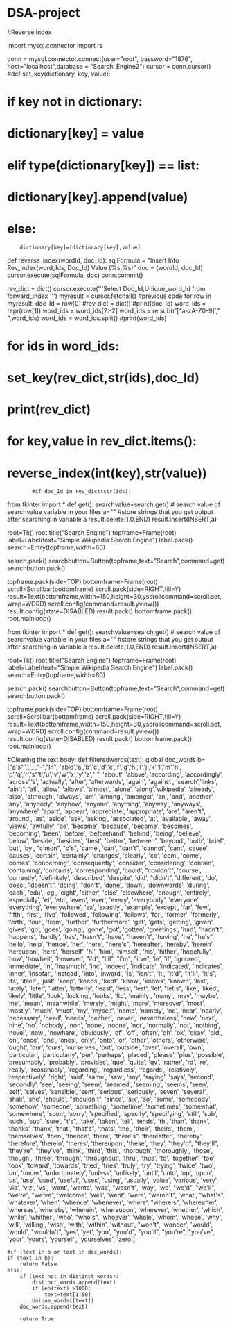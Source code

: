 # DSA-project

#Reverse Index

import mysql.connector
import re



conn = mysql.connector.connect(user="root",
		password="1876",
		host="localhost",database = "Search_Engine2")
cursor = conn.cursor()
#def set_key(dictionary, key, value):
#	if key not in dictionary:
#		dictionary[key] = value
#	elif type(dictionary[key]) == list:
#		dictionary[key].append(value)
#	else:
		dictionary[key]=[dictionary[key],value]

def reverse_index(wordId, doc_Id):
	sqlFormula = "Insert Into Rev_Index(word_Ids, Doc_Id) Value (%s,%s)"
	doc = (wordId, doc_Id)
	cursor.execute(sqlFormula, doc)
	conn.commit()

rev_dict = dict()
cursor.execute('''Select Doc_Id,Unique_word_Id
				from forward_index ''')
myresult = cursor.fetchall()
#previous code
for row in myresult:
	doc_Id = row[0]
	#rev_dict = dict()
	#print(doc_Id)
	word_ids = repr(row[1])
	word_ids = word_ids[2:-2]
	word_ids = re.sub(r'[^a-zA-Z0-9]'," ",word_ids)
	word_ids = word_ids.split()
	#print(word_ids)
#	for ids in word_ids:
#		set_key(rev_dict,str(ids),doc_Id)
#	print(rev_dict)
#	for key,value in rev_dict.items():
#		reverse_index(int(key),str(value))
			#if doc_Id in rev_dict(str(ids):


from tkinter import *
def get():
    searchvalue=search.get()
    # search value of searchvalue variable in your files
    a=""      #store strings that you get output after searching in variable a
    result.delete(1.0,END)
    result.insert(INSERT,a)

root=Tk()
root.title("Search Engine")
topframe=Frame(root)
label=Label(text="Simple Wikipedia Search Engine")
label.pack()
search=Entry(topframe,width=60)

search.pack()
searchbutton=Button(topframe,text="Search",command=get)
searchbutton.pack()




topframe.pack(side=TOP)
bottomframe=Frame(root)
scroll=Scrollbar(bottomframe)
scroll.pack(side=RIGHT,fill=Y)
result=Text(bottomframe,width=150,height=30,yscrollcommand=scroll.set,wrap=WORD)
scroll.config(command=result.yview())
result.config(state=DISABLED)
result.pack()
bottomframe.pack()
root.mainloop()



from tkinter import *
def get():
    searchvalue=search.get()
    # search value of searchvalue variable in your files
    a=""      #store strings that you get output after searching in variable a
    result.delete(1.0,END)
    result.insert(INSERT,a)

root=Tk()
root.title("Search Engine")
topframe=Frame(root)
label=Label(text="Simple Wikipedia Search Engine")
label.pack()
search=Entry(topframe,width=60)

search.pack()
searchbutton=Button(topframe,text="Search",command=get)
searchbutton.pack()




topframe.pack(side=TOP)
bottomframe=Frame(root)
scroll=Scrollbar(bottomframe)
scroll.pack(side=RIGHT,fill=Y)
result=Text(bottomframe,width=150,height=30,yscrollcommand=scroll.set,wrap=WORD)
scroll.config(command=result.yview())
result.config(state=DISABLED)
result.pack()
bottomframe.pack()
root.mainloop()

#Clearing the text body:
def	filteredwords(text): 
	global doc_words
	b=["a's",',','_',"-","In", 'able','a','b','c','d','e','f','g','h','i','j','k','l','m','n',
	'p','q','r','s','t','u','v','w','x','y','z',"'", 'about', 'above', 'according', 'accordingly', 
	'across','s', 'actually', 'after', 'afterwards', 'again', 'against', 'search','links',
	"ain't", 'all', 'allow', 'allows', 'almost', 'alone', 'along','wikipedia', 'already', 
	'also', 'although', 'always', 'am', 'among', 'amongst', 'an', 'and', 'another', 
	'any', 'anybody', 'anyhow', 'anyone', 'anything', 'anyway', 'anyways', 'anywhere', 
	'apart', 'appear', 'appreciate', 'appropriate', 'are', "aren't", 'around', 
	'as', 'aside', 'ask', 'asking', 'associated', 'at', 'available', 'away', 'views',
	'awfully', 'be', 'became', 'because', 'become', 'becomes', 'becoming', 'been', 
	'before', 'beforehand', 'behind', 'being', 'believe', 'below', 'beside', 
	'besides', 'best', 'better', 'between', 'beyond', 'both', 'brief', 'but', 'by', 
	"c'mon", "c's", 'came', 'can', "can't", 'cannot', 'cant', 'cause', 'causes', 
	'certain', 'certainly', 'changes', 'clearly', 'co', 'com', 'come', 'comes', 
	'concerning', 'consequently', 'consider', 'considering', 'contain', 
	'containing', 'contains', 'corresponding', 'could', "couldn't", 'course', 
	'currently', 'definitely', 'described', 'despite', 'did', "didn't", 'different', 
	'do', 'does', "doesn't", 'doing', "don't", 'done', 'down', 'downwards', 
	'during', 'each', 'edu', 'eg', 'eight', 'either', 'else', 'elsewhere', 'enough', 
	'entirely', 'especially', 'et', 'etc', 'even', 'ever', 'every', 'everybody', 'everyone', 
	'everything', 'everywhere', 'ex', 'exactly', 'example', 'except', 'far', 'few', 
	'fifth', 'first', 'five', 'followed', 'following', 'follows', 'for', 
	'former', 'formerly', 'forth', 'four', 'from', 'further', 'furthermore', 
	'get', 'gets', 'getting', 'given', 'gives', 'go', 'goes', 'going', 
	'gone', 'got', 'gotten', 'greetings', 'had', "hadn't", 'happens', 
	'hardly', 'has', "hasn't", 'have', "haven't", 'having', 'he', "he's", 
	'hello', 'help', 'hence', 'her', 'here', "here's", 'hereafter', 
	'hereby', 'herein', 'hereupon', 'hers', 'herself', 'hi', 'him', 
	'himself', 'his', 'hither', 'hopefully', 'how', 'howbeit', 'however', 
	"i'd", "i'll", "i'm", "i've", 'ie', 'if', 'ignored', 'immediate',
	'in', 'inasmuch', 'inc', 'indeed', 'indicate', 'indicated',
	'indicates', 'inner', 'insofar', 'instead', 'into', 'inward', 
	'is', "isn't", 'it', "it'd", "it'll", "it's", 'its', 'itself', 
	'just', 'keep', 'keeps', 'kept', 'know', 'knows', 'known', 'last', 
	'lately', 'later', 'latter', 'latterly', 'least', 'less', 'lest', 
	'let', "let's", 'like', 'liked', 'likely', 'little', 'look', 
	'looking', 'looks', 'ltd', 'mainly', 'many', 'may', 'maybe', 
	'me', 'mean', 'meanwhile', 'merely', 'might', 'more', 'moreover', 
	'most', 'mostly', 'much', 'must', 'my', 'myself', 'name', 'namely', 
	'nd', 'near', 'nearly', 'necessary', 'need', 'needs', 'neither', 
	'never', 'nevertheless', 'new', 'next', 'nine', 'no', 'nobody', 'non', 'none', 
	'noone', 'nor', 'normally', 'not', 'nothing', 'novel', 'now', 
	'nowhere', 'obviously', 'of', 'off', 'often', 'oh', 'ok', 'okay', 'old', 
	'on', 'once', 'one', 'ones', 'only', 'onto', 'or', 'other', 'others', 
	'otherwise', 'ought', 'our', 'ours', 'ourselves', 'out', 'outside', 
	'over', 'overall', 'own', 'particular', 'particularly', 'per', 
	'perhaps', 'placed', 'please', 'plus', 'possible', 'presumably', 
	'probably', 'provides', 'que', 'quite', 'qv', 'rather', 'rd', 're', 'really', 
	'reasonably', 'regarding', 'regardless', 'regards', 'relatively', 'respectively', 
	'right', 'said', 'same', 'saw', 'say', 'saying', 'says', 'second', 
	'secondly', 'see', 'seeing', 'seem', 'seemed', 'seeming', 'seems', 
	'seen', 'self', 'selves', 'sensible', 'sent', 'serious', 'seriously', 
	'seven', 'several', 'shall', 'she', 'should', "shouldn't", 'since', 'six', 'so', 
	'some', 'somebody', 'somehow', 'someone', 'something', 'sometime', 'sometimes', 
	'somewhat', 'somewhere', 'soon', 'sorry', 'specified', 'specify', 'specifying', 
	'still', 'sub', 'such', 'sup', 'sure', "t's", 'take', 'taken', 'tell', 'tends', 
	'th', 'than', 'thank', 'thanks', 'thanx', 'that', "that's", 'thats', 
	'the', 'their', 'theirs', 'them', 'themselves', 'then', 'thence', 'there', 
	"there's", 'thereafter', 'thereby', 'therefore', 'therein', 'theres', 
	'thereupon', 'these', 'they', "they'd", "they'll", "they're", 
	"they've", 'think', 'third', 'this', 'thorough', 'thoroughly', 'those', 
	'though', 'three', 'through', 'throughout', 'thru', 'thus', 'to', 
	'together', 'too', 'took', 'toward', 'towards', 'tried', 
	'tries', 'truly', 'try', 'trying', 'twice', 'two', 'un',
	'under', 'unfortunately', 'unless', 'unlikely', 'until', 'unto', 'up', 'upon', 
	'us', 'use', 'used', 'useful', 'uses', 'using', 'usually', 'value', 'various', 
	'very', 'via', 'viz', 'vs', 'want', 'wants', 'was', "wasn't", 'way', 'we', "we'd", "we'll", 
	"we're", "we've", 'welcome', 'well', 'went', 'were', "weren't", 'what', 
	"what's", 'whatever', 'when', 'whence', 'whenever', 'where', "where's", 'whereafter', 
	'whereas', 'whereby', 'wherein', 'whereupon', 'wherever', 'whether', 
	'which', 'while', 'whither', 'who', "who's", 'whoever', 
	'whole', 'whom', 'whose', 'why', 'will', 'willing', 'wish', 
	'with', 'within', 'without', "won't", 'wonder', 'would', 'would', 
	"wouldn't", 'yes', 'yet', 'you', "you'd", "you'll", 
	"you're", "you've", 'your', 'yours', 'yourself', 'yourselves', 'zero']


	#if (text in b or text in doc_words):
	if (text in b):
		return False
	else:
		if (text not in distinct_words):
			distinct_words.append(text)
			if len(text) >1000:
				text=text[1:50]
			Unique_words([text])	
		doc_words.append(text)

		return True
